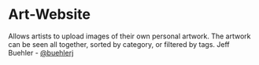 # Art-Website
Allows artists to upload images of their own personal artwork. The artwork can be seen all together, sorted by category, or filtered by tags.
Jeff Buehler - [@buehlerj](../../..)
